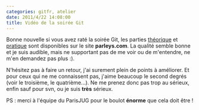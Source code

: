 ```yaml
---
categories: gitfr, atelier
date: 2011/4/22 14:08:00
title: Vidéo de la soirée Git
---
```


Bonne nouvelle si vous avez raté la soirée Git, les parties [théorique](http://www.parleys.com/#st=5&id=2366) et [pratique](http://www.parleys.com/#st=5&id=2368) sont disponibles sur le site **parleys.com**. La qualité semble bonne et je suis audible, mais ne supportant pas de me voir ou de m'entendre, ne m'en demandez pas plus :).

N'hésitez pas à faire un retour, j'ai surement plein de points à améliorer. Et pour ceux qui ne me connaissent pas, j'aime beaucoup le second degrés (voir le troisième, le quatrième...). Ne me prenez donc pas trop au sérieux, enfin sauf pour svn, ou je suis **très** sérieux.

PS : merci à l'équipe du ParisJUG pour le boulot **énorme** que cela doit être !
